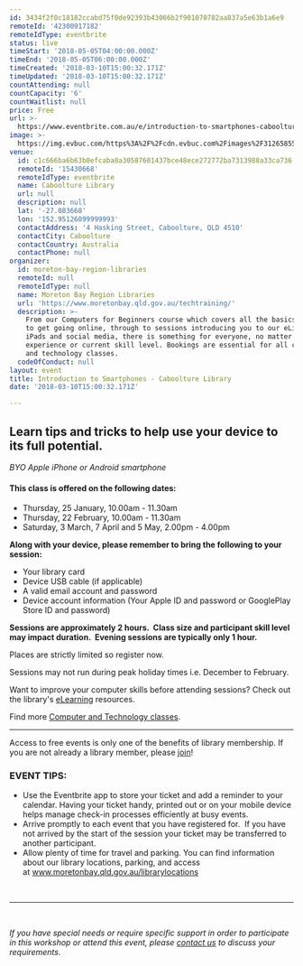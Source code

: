 ```yaml
---
id: 3434f2f0c18182ccabd75f0de92393b43066b2f901070782aa837a5e63b1a6e9
remoteId: '42300917182'
remoteIdType: eventbrite
status: live
timeStart: '2018-05-05T04:00:00.000Z'
timeEnd: '2018-05-05T06:00:00.000Z'
timeCreated: '2018-03-10T15:00:32.171Z'
timeUpdated: '2018-03-10T15:00:32.171Z'
countAttending: null
countCapacity: '6'
countWaitlist: null
price: Free
url: >-
  https://www.eventbrite.com.au/e/introduction-to-smartphones-caboolture-library-tickets-42300917182?aff=ebapi
image: >-
  https://img.evbuc.com/https%3A%2F%2Fcdn.evbuc.com%2Fimages%2F31265855%2F175653860817%2F1%2Foriginal.jpg?s=73d9d7f4c42fd3a8394e49ba35189127
venue:
  id: c1c666ba6b63b0efcaba8a30587601437bce48ece272772ba7313988a33ca736
  remoteId: '15430668'
  remoteIdType: eventbrite
  name: Caboolture Library
  url: null
  description: null
  lat: '-27.083668'
  lon: '152.95126099999993'
  contactAddress: '4 Hasking Street, Caboolture, QLD 4510'
  contactCity: Caboolture
  contactCountry: Australia
  contactPhone: null
organizer:
  id: moreton-bay-region-libraries
  remoteId: null
  remoteIdType: null
  name: Moreton Bay Region Libraries
  url: 'https://www.moretonbay.qld.gov.au/techtraining/'
  description: >-
    From our Computers for Beginners course which covers all the basics you need
    to get going online, through to sessions introducing you to our eLibrary,
    iPads and social media, there is something for everyone, no matter your past
    experience or current skill level. Bookings are essential for all computer
    and technology classes.
  codeOfConduct: null
layout: event
title: Introduction to Smartphones - Caboolture Library
date: '2018-03-10T15:00:32.171Z'

---
```

<H2>Learn tips and tricks to help use your device to its full potential.</H2>
<P><SPAN><EM>BYO Apple iPhone or Android smartphone</EM></SPAN></P>
<H4><STRONG><SPAN></SPAN></STRONG>This class is offered on the following dates:</H4>
<UL>
<LI>Thursday, 25 January, 10.00am - 11.30am</LI>
<LI>Thursday, 22 February, 10.00am - 11.30am</LI>
<LI>Saturday, 3 March, 7 April and 5 May, 2.00pm - 4.00pm</LI>
</UL>
<P><STRONG>Along with your device, please remember to bring the following to your session:</STRONG></P>
<UL>
<LI>Your library card</LI>
<LI>Device USB cable (if applicable)</LI>
<LI>A valid email account and password</LI>
<LI>Device account information (Your Apple ID and password or GooglePlay Store ID and password)</LI>
</UL>
<P CLASS="MsoNormal"><STRONG>Sessions are approximately 2 hours.  Class size and participant skill level may impact duration.  Evening sessions are typically only 1 hour.</STRONG></P>
<P CLASS="MsoNormal"><SPAN>Places are strictly limited so register now.</SPAN></P>
<P CLASS="MsoNormal"><SPAN>Sessions may not run during peak holiday times i.e. December to February.</SPAN></P>
<P CLASS="MsoNormal"><SPAN>Want to improve your computer skills before attending sessions? Check out the library's </SPAN><A HREF="https://www.moretonbay.qld.gov.au/libraries/eresources/learn/" TARGET="_blank" TITLE="Learn Online" REL="noreferrer noopener nofollow noopener noreferrer nofollow"><SPAN>eLearning</SPAN></A><SPAN> resources. </SPAN></P>
<P CLASS="MsoNormal"><SPAN>Find more </SPAN><A HREF="https://www.moretonbay.qld.gov.au/techtraining/" TARGET="_blank" REL="noreferrer noopener nofollow noopener noreferrer nofollow"><SPAN>Computer and Technology classes</SPAN></A><SPAN>.</SPAN><SPAN></SPAN></P>
<HR>
<P><SPAN>Access to free events is only one of the benefits of library membership. If you are not already a library member, please </SPAN><A HREF="https://www.moretonbay.qld.gov.au/libraries/join" TARGET="_blank" REL="noreferrer noopener nofollow noopener noreferrer nofollow"><SPAN>join</SPAN></A><SPAN>!</SPAN></P>
<H3 CLASS="MsoNormal"><STRONG>EVENT TIPS</STRONG>:</H3>
<UL>
<LI>Use the Eventbrite app to store your ticket and add a reminder to your calendar. Having your ticket handy, printed out or on your mobile device helps manage check-in processes efficiently at busy events.</LI>
<LI>Arrive promptly to each event that you have registered for.  If you have not arrived by the start of the session your ticket may be transferred to another participant.</LI>
<LI>Allow plenty of time for travel and parking. You can find information about our library locations, parking, and access at <A HREF="http://www.moretonbay.qld.gov.au/librarylocations" TARGET="_blank" REL="noreferrer noopener nofollow noopener noreferrer nofollow">www.moretonbay.qld.gov.au/librarylocations</A></LI>
</UL>
<P><BR></P>
<HR>
<P><BR></P>
<P><I>If you have special needs or require specific support in order to participate in this workshop or attend this event, please <A HREF="https://www.moretonbay.qld.gov.au/libraries/contact/" TARGET="_blank" REL="noreferrer noopener nofollow noopener noreferrer nofollow">contact us</A> to discuss your requirements.</I></P>
